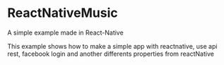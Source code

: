 # ReactNativeMusic
A simple example made in React-Native

This example shows how to make a simple app with reactnative, use api rest, 
facebook login and another differents properties from reactNative
